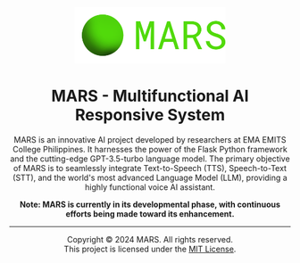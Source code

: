 <div align="center">

<img height="100" src="./static/favicon/android-chrome-512x512-label.png" alt="MARS Logo">

# MARS - Multifunctional AI Responsive System

MARS is an innovative AI project developed by researchers at EMA EMITS College Philippines. It harnesses the power of the Flask Python framework and the cutting-edge GPT-3.5-turbo language model. The primary objective of MARS is to seamlessly integrate Text-to-Speech (TTS), Speech-to-Text (STT), and the world's most advanced Language Model (LLM), providing a highly functional voice AI assistant.

**Note: MARS is currently in its developmental phase, with continuous efforts being made toward its enhancement.**

</div>

---

<div align="center">
Copyright © 2024 MARS. All rights reserved.
</div>

<div align="center">
This project is licensed under the <a href="./LICENSE">MIT License</a>.
</div>